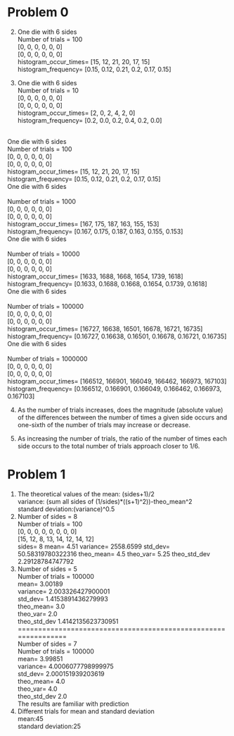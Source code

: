 # Problem 0
2. One die with 6 sides<br />
Number of trials =  100<br />
[0, 0, 0, 0, 0, 0]<br />
[0, 0, 0, 0, 0, 0]<br />
histogram_occur_times= [15, 12, 21, 20, 17, 15]<br />
histogram_frequency= [0.15, 0.12, 0.21, 0.2, 0.17, 0.15]<br />

3. One die with 6 sides<br />
Number of trials =  10<br />
[0, 0, 0, 0, 0, 0]<br />
[0, 0, 0, 0, 0, 0]<br />
histogram_occur_times= [2, 0, 2, 4, 2, 0]<br />
histogram_frequency= [0.2, 0.0, 0.2, 0.4, 0.2, 0.0]<br />
<br />
One die with 6 sides<br />
Number of trials =  100<br />
[0, 0, 0, 0, 0, 0]<br />
[0, 0, 0, 0, 0, 0]<br />
histogram_occur_times= [15, 12, 21, 20, 17, 15]<br />
histogram_frequency= [0.15, 0.12, 0.21, 0.2, 0.17, 0.15]<br />
One die with 6 sides<br />
<br />
Number of trials =  1000<br />
[0, 0, 0, 0, 0, 0]<br />
[0, 0, 0, 0, 0, 0]<br />
histogram_occur_times= [167, 175, 187, 163, 155, 153]<br />
histogram_frequency= [0.167, 0.175, 0.187, 0.163, 0.155, 0.153]<br />
One die with 6 sides<br />
<br />
Number of trials =  10000<br />
[0, 0, 0, 0, 0, 0]<br />
[0, 0, 0, 0, 0, 0]<br />
histogram_occur_times= [1633, 1688, 1668, 1654, 1739, 1618]<br />
histogram_frequency= [0.1633, 0.1688, 0.1668, 0.1654, 0.1739, 0.1618]<br />
One die with 6 sides<br />
<br />
Number of trials =  100000<br />
[0, 0, 0, 0, 0, 0]<br />
[0, 0, 0, 0, 0, 0]<br />
histogram_occur_times= [16727, 16638, 16501, 16678, 16721, 16735]<br />
histogram_frequency= [0.16727, 0.16638, 0.16501, 0.16678, 0.16721, 0.16735]<br />
One die with 6 sides<br />
<br />
Number of trials =  1000000<br />
[0, 0, 0, 0, 0, 0]<br />
[0, 0, 0, 0, 0, 0]<br />
histogram_occur_times= [166512, 166901, 166049, 166462, 166973, 167103]<br />
histogram_frequency= [0.166512, 0.166901, 0.166049, 0.166462, 0.166973, 0.167103]<br />

4. As the number of trials increases, does the magnitude (absolute value) of the differences between the number of times a given side occurs and one-sixth of the number of trials may increase or decrease.

5. As increasing the number of trials, the ratio of the number of times each side occurs to the total number of trials approach closer to 1/6.


# Problem 1
1. The theoretical values of the mean: (sides+1)/2<br />
variance: (sum all sides of (1/sides)*((s+1)^2))-theo_mean^2<br />
standard deviation:(variance)^0.5<br />
2. Number of sides =  8<br />
Number of trials =  100<br />
[0, 0, 0, 0, 0, 0, 0, 0]<br />
[15, 12, 8, 13, 14, 12, 14, 12]<br />
sides= 8 mean= 4.51 variance= 2558.6599 std_dev= 50.58319780322316 theo_mean= 4.5 theo_var= 5.25 theo_std_dev 2.29128784747792<br />
3. Number of sides =  5<br />
Number of trials =  100000<br />
mean= 3.00189<br /> variance= 2.003326427900001<br /> std_dev= 1.4153891436279993<br /> theo_mean= 3.0<br /> theo_var= 2.0<br /> theo_std_dev 1.4142135623730951<br />
===============================================================<br />
Number of sides =  7<br />
Number of trials =  100000<br />
mean= 3.99851<br /> variance= 4.0006077798999975<br /> std_dev= 2.000151939203619<br /> theo_mean= 4.0<br /> theo_var= 4.0<br /> theo_std_dev 2.0<br />
The results are familiar with prediction<br />
4. Different trials for mean and standard deviation<br />
mean:45<br />
standard deviation:25<br />


